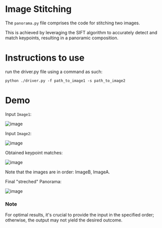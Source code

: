 # Image Stitching

The `panorama.py` file comprises the code for stitching two images. 

This is achieved by leveraging the SIFT algorithm to accurately detect and match keypoints, resulting in a panoramic composition.

# Instructions to use
run the driver.py file using a command as such:

`python ./driver.py -f path_to_image1 -s path_to_image2`

# Demo

Input `Image1`:

![image](https://github.com/Harshalshirote2002/Image-Stitch/assets/75237728/0b558a48-8d4b-4c48-9c85-dc9035b6edbf)

Input `Image2`:

![image](https://github.com/Harshalshirote2002/Image-Stitch/assets/75237728/1d7b39fd-93bb-4738-b112-5e89997d8261)

Obtained keypoint matches:

![image](https://github.com/Harshalshirote2002/Image-Stitch/assets/75237728/0de2441e-3e1a-489c-8b90-7e7a34c3979e)

Note that the images are in order: ImageB, ImageA.

Final "streched" Panorama:

![image](https://github.com/Harshalshirote2002/Image-Stitch/assets/75237728/b8756b2f-5984-46d4-825e-5803e88cd965)

### Note
For optimal results, it's crucial to provide the input in the specified order; otherwise, the output may not yield the desired outcome.


